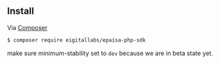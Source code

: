 ## Install

Via [Composer](https://getcomposer.org)

``` bash
$ composer require eigitallabs/epaisa-php-sdk
```

make sure minimum-stability set to `dev` because we are in beta state yet.